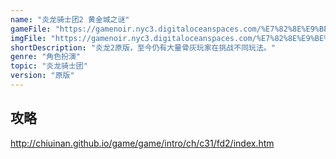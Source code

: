 ```yaml
---
name: "炎龙骑士团2 黄金城之谜"
gameFile: "https://gamenoir.nyc3.digitaloceanspaces.com/%E7%82%8E%E9%BE%99%E9%AA%91%E5%A3%AB%E5%9B%A22/fd2.zip"
imgFile: "https://gamenoir.nyc3.digitaloceanspaces.com/%E7%82%8E%E9%BE%99%E9%AA%91%E5%A3%AB%E5%9B%A22/original.jpg"
shortDescription: "炎龙2原版，至今仍有大量骨灰玩家在挑战不同玩法。"
genre: "角色扮演"
topic: "炎龙骑士团"
version: "原版"
---
```


## 攻略

http://chiuinan.github.io/game/game/intro/ch/c31/fd2/index.htm
